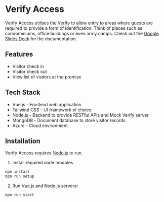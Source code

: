 # Verify Access

Verify Access utilises the Verify to allow entry to areas where guests are required to provide a form of identification. Think of places such as condominiums, office buildings or even army camps.
Check out the [Google Slides Deck](https://docs.google.com/presentation/d/1XC10NBkJ0npFDTumiXbFib3l9nPaw5tsyan6esTG2Zs/edit?usp=sharing) for the documentation.

## Features

- Visitor check in
- Visitor check out
- View list of visitors at the premise

## Tech Stack
- Vue.js - Frontend web application
- Tailwind CSS - UI framework of choice
- Node.js - Backend to provide RESTful APIs and Mock Verify server
- MongoDB - Document database to store visitor records
- Azure - Cloud environment

## Installation
Verify Access requires [Node.js](https://nodejs.org/en/) to run.

1. Install required node modules
```sh
npm install
npm run setup
```

2. Run Vue.js and Node.js serversr
```
npm run start
```
